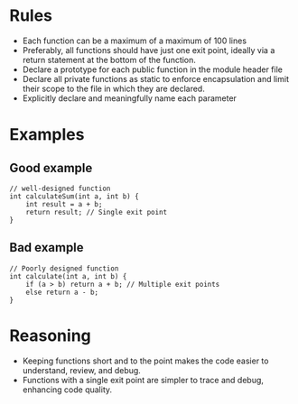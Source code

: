 # Rules
- Each function can be a maximum of a maximum of 100 lines
- Preferably, all functions should have just one exit point, ideally via a return statement at the bottom of the function.
- Declare a prototype for each public function in the module header file
- Declare all private functions as static to enforce encapsulation and limit their scope to the file in which they are declared.
- Explicitly declare and meaningfully name each parameter

# Examples
## Good example
```
// well-designed function 
int calculateSum(int a, int b) {
    int result = a + b;
    return result; // Single exit point
}
```

## Bad example
```
// Poorly designed function
int calculate(int a, int b) { 
    if (a > b) return a + b; // Multiple exit points
    else return a - b;
}
```

# Reasoning
- Keeping functions short and to the point makes the code easier to understand, review, and debug.
- Functions with a single exit point are simpler to trace and debug, enhancing code quality.